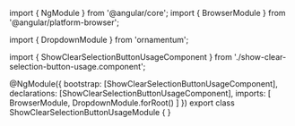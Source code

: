 import { NgModule } from '@angular/core';
import { BrowserModule } from '@angular/platform-browser';
  
import { DropdownModule } from 'ornamentum';
  
import { ShowClearSelectionButtonUsageComponent } from './show-clear-selection-button-usage.component';

@NgModule({
 bootstrap: [ShowClearSelectionButtonUsageComponent],
 declarations: [ShowClearSelectionButtonUsageComponent],
 imports: [
    BrowserModule, 
    DropdownModule.forRoot()
  ]
})
export class ShowClearSelectionButtonUsageModule {
}
